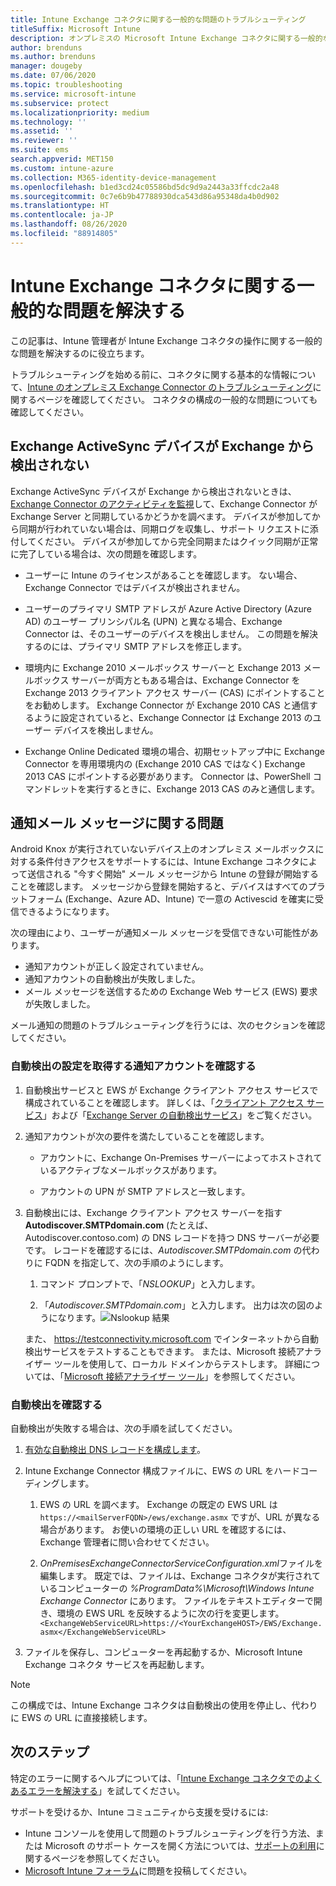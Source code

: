 ```yaml
---
title: Intune Exchange コネクタに関する一般的な問題のトラブルシューティング
titleSuffix: Microsoft Intune
description: オンプレミスの Microsoft Intune Exchange コネクタに関する一般的な問題をトラブルシューティングして解決します。
author: brenduns
ms.author: brenduns
manager: dougeby
ms.date: 07/06/2020
ms.topic: troubleshooting
ms.service: microsoft-intune
ms.subservice: protect
ms.localizationpriority: medium
ms.technology: ''
ms.assetid: ''
ms.reviewer: ''
ms.suite: ems
search.appverid: MET150
ms.custom: intune-azure
ms.collection: M365-identity-device-management
ms.openlocfilehash: b1ed3cd24c05586bd5dc9d9a2443a33ffcdc2a48
ms.sourcegitcommit: 0c7e6b9b47788930dca543d86a95348da4b0d902
ms.translationtype: HT
ms.contentlocale: ja-JP
ms.lasthandoff: 08/26/2020
ms.locfileid: "88914805"
---
```

# <a name="resolve-common-problems-with-the-intune-exchange-connector"></a>Intune Exchange コネクタに関する一般的な問題を解決する
 
この記事は、Intune 管理者が Intune Exchange コネクタの操作に関する一般的な問題を解決するのに役立ちます。

トラブルシューティングを始める前に、コネクタに関する基本的な情報について、[Intune のオンプレミス Exchange Connector のトラブルシューティング](troubleshoot-exchange-connector.md)に関するページを確認してください。 コネクタの構成の一般的な問題についても確認してください。

## <a name="an-exchange-activesync-device-isnt-discovered-from-exchange"></a>Exchange ActiveSync デバイスが Exchange から検出されない

Exchange ActiveSync デバイスが Exchange から検出されないときは、[Exchange Connector のアクティビティを監視](exchange-connector-install.md#on-premises-intune-exchange-connector-high-availability-support)して、Exchange Connector が Exchange Server と同期しているかどうかを調べます。 デバイスが参加してから同期が行われていない場合は、同期ログを収集し、サポート リクエストに添付してください。 デバイスが参加してから完全同期またはクイック同期が正常に完了している場合は、次の問題を確認します。

- ユーザーに Intune のライセンスがあることを確認します。 ない場合、Exchange Connector ではデバイスが検出されません。

- ユーザーのプライマリ SMTP アドレスが Azure Active Directory (Azure AD) のユーザー プリンシパル名 (UPN) と異なる場合、Exchange Connector は、そのユーザーのデバイスを検出しません。 この問題を解決するのには、プライマリ SMTP アドレスを修正します。

- 環境内に Exchange 2010 メールボックス サーバーと Exchange 2013 メールボックス サーバーが両方ともある場合は、Exchange Connector を Exchange 2013 クライアント アクセス サーバー (CAS) にポイントすることをお勧めします。 Exchange Connector が Exchange 2010 CAS と通信するように設定されていると、Exchange Connector は Exchange 2013 のユーザー デバイスを検出しません。

- Exchange Online Dedicated 環境の場合、初期セットアップ中に Exchange Connector を専用環境内の (Exchange 2010 CAS ではなく) Exchange 2013 CAS にポイントする必要があります。 Connector は、PowerShell コマンドレットを実行するときに、Exchange 2013 CAS のみと通信します。

## <a name="problems-with-the-notification-email-message"></a>通知メール メッセージに関する問題

Android Knox が実行されていないデバイス上のオンプレミス メールボックスに対する条件付きアクセスをサポートするには、Intune Exchange コネクタによって送信される "今すぐ開始" メール メッセージから Intune の登録が開始することを確認します。 メッセージから登録を開始すると、デバイスはすべてのプラットフォーム (Exchange、Azure AD、Intune) で一意の Activescid を確実に受信できるようになります。

次の理由により、ユーザーが通知メール メッセージを受信できない可能性があります。

- 通知アカウントが正しく設定されていません。
- 通知アカウントの自動検出が失敗しました。
- メール メッセージを送信するための Exchange Web サービス (EWS) 要求が失敗しました。

メール通知の問題のトラブルシューティングを行うには、次のセクションを確認してください。

### <a name="check-the-notification-account-that-retrieves-autodiscover-settings"></a>自動検出の設定を取得する通知アカウントを確認する

1. 自動検出サービスと EWS が Exchange クライアント アクセス サービスで構成されていることを確認します。 詳しくは、「[クライアント アクセス サービス](/Exchange/architecture/client-access/client-access)」および「[Exchange Server の自動検出サービス](/Exchange/architecture/client-access/autodiscover?view=exchserver-2019)」をご覧ください。

2. 通知アカウントが次の要件を満たしていることを確認します。

   - アカウントに、Exchange On-Premises サーバーによってホストされているアクティブなメールボックスがあります。

   - アカウントの UPN が SMTP アドレスと一致します。

3. 自動検出には、Exchange クライアント アクセス サーバーを指す **Autodiscover.SMTPdomain.com** (たとえば、Autodiscover.contoso.com) の DNS レコードを持つ DNS サーバーが必要です。 レコードを確認するには、*Autodiscover.SMTPdomain.com* の代わりに FQDN を指定して、次の手順のようにします。

   1. コマンド プロンプトで、「*NSLOOKUP*」と入力します。

   2. 「*Autodiscover.SMTPdomain.com*」と入力します。 出力は次の図のようになります。![Nslookup 結果](./media/troubleshoot-exchange-connector-common-problems/nslookup-results.png
      )

   また、 https://testconnectivity.microsoft.com でインターネットから自動検出サービスをテストすることもできます。 または、Microsoft 接続アナライザー ツールを使用して、ローカル ドメインからテストします。 詳細については、「[Microsoft 接続アナライザー ツール](/previous-versions/office/exchange-remote-connectivity/jj851141(v=exchg.80))」を参照してください。


### <a name="check-autodiscover"></a>自動検出を確認する

自動検出が失敗する場合は、次の手順を試してください。

1. [有効な自動検出 DNS レコードを構成します](/previous-versions/exchange-server/exchange-150/mt473798(v=exchg.150))。

2. Intune Exchange Connector 構成ファイルに、EWS の URL をハードコーディングします。

   1. EWS の URL を調べます。 Exchange の既定の EWS URL は `https://<mailServerFQDN>/ews/exchange.asmx` ですが、URL が異なる場合があります。 お使いの環境の正しい URL を確認するには、Exchange 管理者に問い合わせてください。

   2. *OnPremisesExchangeConnectorServiceConfiguration.xml*ファイルを編集します。 既定では、ファイルは、Exchange コネクタが実行されているコンピューターの *%ProgramData%\Microsoft\Windows Intune Exchange Connector* にあります。 ファイルをテキストエディターで開き、環境の EWS URL を反映するように次の行を変更します。 `<ExchangeWebServiceURL>https://<YourExchangeHOST>/EWS/Exchange.asmx</ExchangeWebServiceURL>`

3. ファイルを保存し、コンピューターを再起動するか、Microsoft Intune Exchange コネクタ サービスを再起動します。

>[!NOTE]
> この構成では、Intune Exchange コネクタは自動検出の使用を停止し、代わりに EWS の URL に直接接続します。

## <a name="next-steps"></a>次のステップ

特定のエラーに関するヘルプについては、「[Intune Exchange コネクタでのよくあるエラーを解決する](troubleshoot-exchange-connector-common-errors.md)」を試してください。

サポートを受けるか、Intune コミュニティから支援を受けるには:

- Intune コンソールを使用して問題のトラブルシューティングを行う方法、または Microsoft のサポート ケースを開く方法については、[サポートの利用](../fundamentals/get-support.md)に関するページを参照してください。
- [Microsoft Intune フォーラム](https://social.technet.microsoft.com/Forums/home?forum=microsoftintuneprod)に問題を投稿してください。